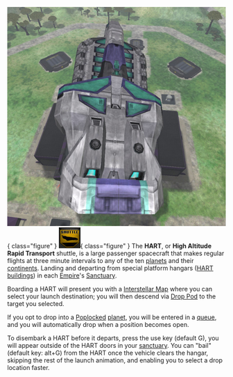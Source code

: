 ![](../images/Hart.jpg){ class="figure" } ![](../images/HART-Icon.jpg){ class="figure" } The **HART**, or **High Altitude Rapid Transport** shuttle, is
a large passenger spacecraft that makes regular flights at three minute
intervals to any of the ten [planets](../locations/Planet.md) and their
[continents](../locations/Continent.md). Landing and departing from special
platform hangars ([HART buildings](../locations/HART_building.md)) in each
[Empire](Empire.md)'s [Sanctuary](../locations/Sanctuary.md).

Boarding a HART will present you with a [Interstellar Map](Interstellar_Map.md)
where you can select your launch destination; you will then descend via
[Drop Pod](../items/Drop_Pod.md) to the target you selected.

If you opt to drop into a [Poplocked](Population_Lock.md)
[planet](../locations/Planet.md), you will be entered in a
[queue](Warp_queue.md), and you will automatically drop when a position becomes
open.

To disembark a HART before it departs, press the use key (default G), you will
appear outside of the HART doors in your [sanctuary](../locations/Sanctuary.md).
You can "bail" (default key: alt+G) from the HART once the vehicle clears the
hangar, skipping the rest of the launch animation, and enabling you to select a
drop location faster.
